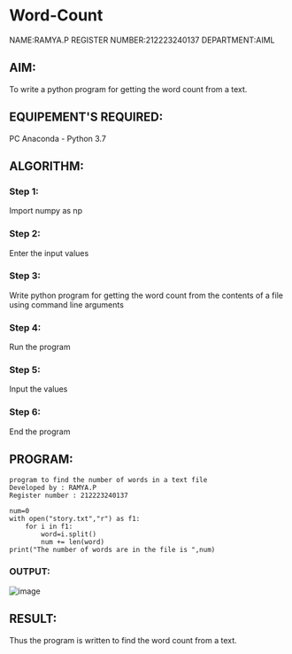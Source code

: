 # Word-Count

NAME:RAMYA.P
REGISTER NUMBER:212223240137
DEPARTMENT:AIML

## AIM:
To write a python program for getting the word count from a text.
## EQUIPEMENT'S REQUIRED: 
PC
Anaconda - Python 3.7
## ALGORITHM: 
### Step 1:
Import numpy as np
### Step 2: 
 Enter the input values
### Step 3: 
Write python program for getting the word count from the contents of a file using command line arguments
### Step 4:  
Run the program
### Step 5: 
Input the values
### Step 6: 
End the program

## PROGRAM:
```
program to find the number of words in a text file
Developed by : RAMYA.P
Register number : 212223240137

num=0
with open("story.txt","r") as f1:
    for i in f1:
        word=i.split()
        num += len(word)
print("The number of words are in the file is ",num)
```
### OUTPUT:

![image](https://github.com/23014107/Word-Count/assets/151625620/e06ef9cb-04dd-4458-b4ac-805fa6c20e97)


## RESULT:
Thus the program is written to find the word count from a text.
